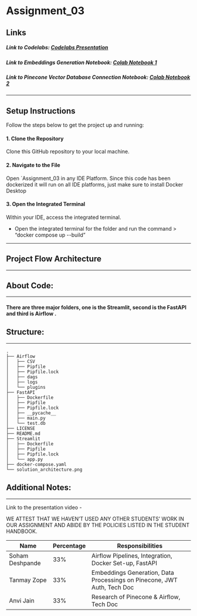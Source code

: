 # Assignment_03

## Links

##### Link to Codelabs: [Codelabs Presentation](https://codelabs-preview.appspot.com/?file_id=1pfzEO4BiOmfMNl1dTbG8PM2S5FmOmJgInkq3Z08EELA#0)

##### Link to Embeddings Generation Notebook: [Colab Notebook 1](https://colab.research.google.com/drive/1xm_wly8FaR08YHIZxt_a7QVNytad0_U1?usp=sharing)

##### Link to Pinecone Vector Database Connection Notebook: [Colab Notebook 2](https://colab.research.google.com/drive/1VSvT8B2XzmdYhKsVpLrBavRlg6MMrRlo?usp=sharing) 
-----------------

## Setup Instructions

Follow the steps below to get the project up and running:

#### 1. Clone the Repository
Clone this GitHub repository to your local machine.

#### 2. Navigate to the File
Open `Assignment_03 in any IDE Platform. Since this code has been dockerized it will run on all IDE platforms, just make sure to install Docker Desktop

#### 3. Open the Integrated Terminal
Within your IDE, access the integrated terminal.
* Open the integrated terminal for the folder and run the command > “docker compose up --build”
-----------------

## Project Flow Architecture
-----------------

## About Code:
-----------------
#### There are three major folders, one is the Streamlit, second is the FastAPI and third is Airflow .

## Structure:
-----------------
```
.
├── Airflow
│   ├── CSV
│   ├── Pipfile
│   ├── Pipfile.lock
│   ├── dags
│   ├── logs
│   └── plugins
├── FastAPI
│   ├── Dockerfile
│   ├── Pipfile
│   ├── Pipfile.lock
│   ├── __pycache__
│   ├── main.py
│   └── test.db
├── LICENSE
├── README.md
├── Streamlit
│   ├── Dockerfile
│   ├── Pipfile
│   ├── Pipfile.lock
│   └── app.py
├── docker-compose.yaml
└── solution_architecture.png

```

## Additional Notes:
---------------

Link to the presentation video - 

WE ATTEST THAT WE HAVEN’T USED ANY OTHER STUDENTS’ WORK IN OUR ASSIGNMENT AND ABIDE BY THE POLICIES LISTED IN THE STUDENT HANDBOOK.

| Name            | Percentage | Responsibilities                                 |
|-----------------|------------|-------------------------------------------------|
| Soham Deshpande | 33%        | Airflow Pipelines, Integration, Docker Set-up, FastAPI |
| Tanmay Zope     | 33%        | Embeddings Generation, Data Processings on Pinecone, JWT Auth, Tech Doc |
| Anvi Jain       | 33%        | Research of Pinecone & Airflow, Tech Doc |




